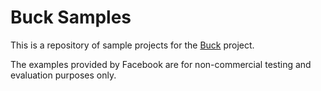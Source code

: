 # Buck Samples

This is a repository of sample projects for the
[Buck](https://github.com/facebook/buck) project.

The examples provided by Facebook are for non-commercial testing and
evaluation purposes only.
